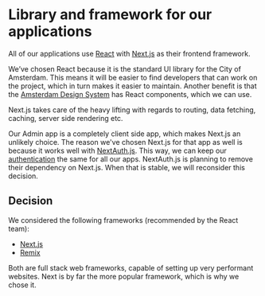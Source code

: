 <!-- @license CC0-1.0 -->

# Library and framework for our applications

All of our applications use [React](https://react.dev/) with [Next.js](https://nextjs.org/) as their frontend framework.

We’ve chosen React because it is the standard UI library for the City of Amsterdam.
This means it will be easier to find developers that can work on the project, which in turn makes it easier to maintain.
Another benefit is that the [Amsterdam Design System](https://github.com/amsterdam/design-system) has React components,
which we can use.

Next.js takes care of the heavy lifting with regards to routing, data fetching, caching, server side rendering etc.

Our Admin app is a completely client side app, which makes Next.js an unlikely choice.
The reason we've chosen Next.js for that app as well is because it works well with [NextAuth.js](https://next-auth.js.org/).
This way, we can keep our [authentication](./0008-authentication.md) the same for all our apps.
NextAuth.js is planning to remove their dependency on Next.js.
When that is stable, we will reconsider this decision.

## Decision

We considered the following frameworks (recommended by the React team):

- [Next.js](https://nextjs.org/)
- [Remix](https://remix.run/)

Both are full stack web frameworks, capable of setting up very performant websites.
Next is by far the more popular framework, which is why we chose it.
